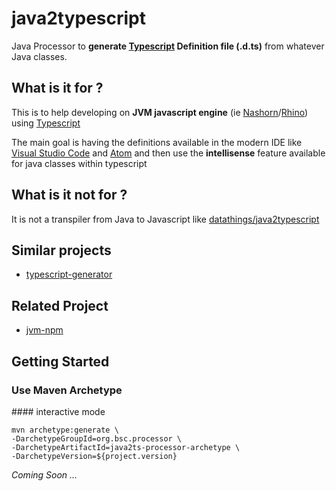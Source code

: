 # java2typescript

Java Processor to **generate [Typescript](https://www.typescriptlang.org/)  Definition file (.d.ts)** from whatever Java classes.

## What is it for ?

This is to help developing on **JVM javascript engine** (ie [Nashorn](http://www.oracle.com/technetwork/articles/java/jf14-nashorn-2126515.html)/[Rhino](https://github.com/mozilla/rhino)) using [Typescript](https://www.typescriptlang.org/)

The main goal is having the definitions available in the modern IDE like [Visual Studio Code](https://code.visualstudio.com/) and [Atom](https://atom.io/) and then use the **intellisense** feature available for java classes within typescript

## What is it not for ?

It is not a transpiler from Java to Javascript like  [datathings/java2typescript](https://github.com/datathings/java2typescript)

## Similar projects

* [typescript-generator](https://github.com/vojtechhabarta/typescript-generator)

## Related Project

* [jvm-npm](https://github.com/bsorrentino/jvm-npm)

## Getting Started

### Use Maven Archetype

#### interactive mode

```
mvn archetype:generate \
-DarchetypeGroupId=org.bsc.processor \
-DarchetypeArtifactId=java2ts-processor-archetype \
-DarchetypeVersion=${project.version}
```

_Coming Soon ..._
